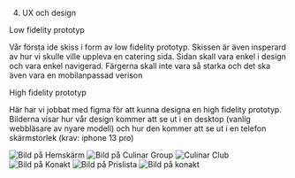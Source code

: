 
4. UX och design

Low fidelity prototyp

Vår första ide skiss i form av low fidelity prototyp. Skissen är även insperard av hur vi skulle ville uppleva en catering sida. Sidan skall vara enkel i design och vara enkel navigerad. Färgerna skall inte vara så starka och det ska även vara en mobilanpassad verison

High fidelity prototyp

Här har vi jobbat med figma för att kunna designa en high fidelity prototyp.
Bilderna visar hur vår design kommer att se ut i en desktop (vanlig webbläsare av nyare modell) och hur den kommer att se ut i en telefon skärmstorlek (krav: iphone 13 pro)

![Bild på Hemskärm ](images-figma/Hem.figma.png)
![Bild på Culinar Group](images-figma/Culinar.figma.png)
![Culinar Club](images-figma/Culinar.club.figma.png)
![Bild på Konakt ](images-figma/Kontakt.figma.png)
![Bild på Prislista](images-figma/nyheter.figma.png)
![Bild på konakt](images-figma/Prislista.figma.png)
